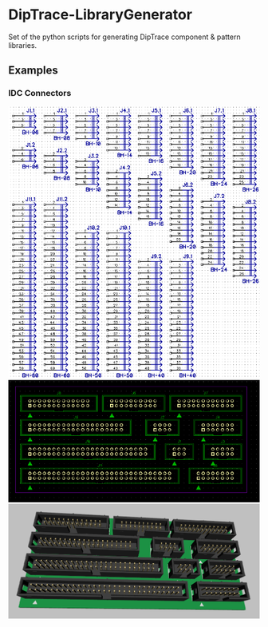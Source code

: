 # DipTrace-LibraryGenerator
Set of the python scripts for generating DipTrace component &amp; pattern libraries.

## Examples
### IDC Connectors
![IDC Connectors](https://github.com/kolod/DipTrace-LibraryGenerator/blob/main/images/IDC%20Connectors.png?raw=true)
![IDC Connectors Patterns](https://github.com/kolod/DipTrace-LibraryGenerator/blob/main/images/IDC%20Connectors%20Patterns.png?raw=true)
![IDC Connectors PCD](https://github.com/kolod/DipTrace-LibraryGenerator/blob/main/images/IDC%20Connectors%20PCB.png?raw=true)
